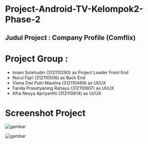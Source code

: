 # Project-Android-TV-Kelompok2-Phase-2

## Judul Project : Company Profile (Comflix)

# Project Group :

- Imam Solehudin (312110290) as Project Leader Front End
- Nurul Fajri (312110506) as Back End
- Viena Dwi Putri Maulina (312110469) as UI/UX
- Farida Prasetyaning Rahayu (312110607) as UI/UX
- Afra Nesya Apriyanthi (312110614) as UI/UX

# Screenshot Project

![gambar]()

![gambar]()
